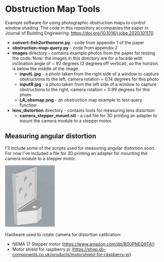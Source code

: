 # Obstruction Map Tools

Example software for using photographic obstruction maps to control window shading.
The code in this repository accompanies the paper in Journal of Building Engineering: https://doi.org/10.1016/j.jobe.2020.101170

  * **convert-fish2orthonorm.py** - code from appendix 1 of the paper
  * **obstruction-map-query.py** - code from appendix 2
  * **images** directory - contains example photos from the paper for testing the code. Note: the images in this directory are for a facade with inclination angle of ~ 92 degrees (2 degrees off vertical), so the horizon is below the middle of the image.
    * **inputL.jpg** - a photo taken from the right side of a window to capture obstructions to the left, camera rotation = 0.14 degrees for this photo
    * **inputR.jpg** - a photo taken from the left side of a window to capture obstructions to the right, camera rotation = 0.99 degrees for this photo
    * **LA_obsmap.png** - an obstruction map example to test query function
  * **lens_distortion** directory - contains tools for measuring lens distortion
    * **camera_stepper_mount.stl** - a cad file for 3D printing an adapter to mount the camera module to a stepper motor.

## Measuring angular distortion

I'll include some of the scripts used for measuring angular distortion soon. For now I've included a file for 3D printing an adapter for mounting the camera module to a stepper motor.

![CAD model of adapter to mount camera module to stepper motor](lens_distortion/camera_stepper_mount.png)

Hardware used to rotate camera for distortion calibration:
  * NEMA 17 Stepper motor (https://www.amazon.com/dp/B00PNEQ9T4/)
  * Motor shield for raspberry pi (https://shop.sb-components.co.uk/products/motorshield-for-raspberry-pi)
  
